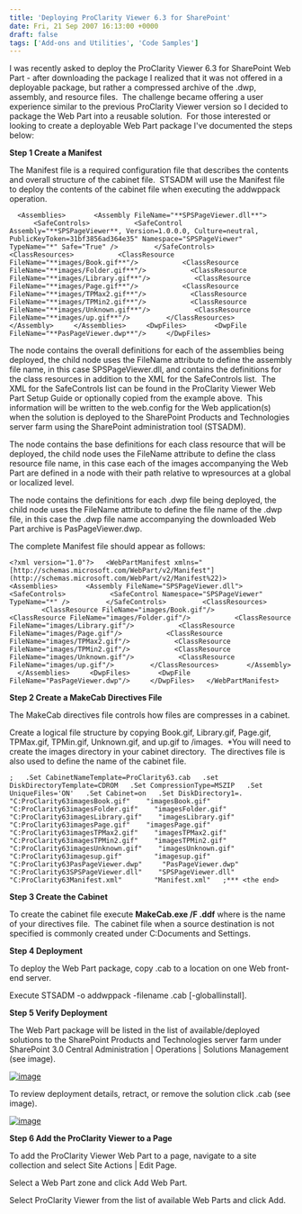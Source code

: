 ```yaml
---
title: 'Deploying ProClarity Viewer 6.3 for SharePoint'
date: Fri, 21 Sep 2007 16:13:00 +0000
draft: false
tags: ['Add-ons and Utilities', 'Code Samples']
---
```


I was recently asked to deploy the ProClarity Viewer 6.3 for SharePoint Web Part - after downloading the package I realized that it was not offered in a deployable package, but rather a compressed archive of the .dwp, assembly, and resource files.  The challenge became offering a user experience similar to the previous ProClarity Viewer version so I decided to package the Web Part into a reusable solution.  For those interested or looking to create a deployable Web Part package I've documented the steps below:

**Step 1 Create a Manifest**

The Manifest file is a required configuration file that describes the contents and overall structure of the cabinet file.  STSADM will use the Manifest file to deploy the contents of the cabinet file when executing the addwppack operation.

`  <Assemblies>  
    <Assembly FileName="**SPSPageViewer.dll**">  
      <SafeControls>  
        <SafeControl Assembly="**SPSPageViewer**, Version=1.0.0.0, Culture=neutral, PublicKeyToken=31bf3856ad364e35" Namespace="SPSPageViewer" TypeName="*" Safe="True" />  
      </SafeControls>  
      <ClassResources>  
        <ClassResource FileName="**images/Book.gif**"/>  
        <ClassResource FileName="**images/Folder.gif**"/>  
        <ClassResource FileName="**images/Library.gif**"/>  
        <ClassResource FileName="**images/Page.gif**"/>  
        <ClassResource FileName="**images/TPMax2.gif**"/>  
        <ClassResource FileName="**images/TPMin2.gif**"/>  
        <ClassResource FileName="**images/Unknown.gif**"/>  
        <ClassResource FileName="**images/up.gif**"/>  
      </ClassResources>  
    </Assembly>  
  </Assemblies>  
  <DwpFiles>  
    <DwpFile FileName="**PasPageViewer.dwp**"/>  
  </DwpFiles>`

The <Assemblies> node contains the overall definitions for each of the assemblies being deployed, the child <Assembly> node uses the FileName attribute to define the assembly file name, in this case SPSPageViewer.dll, and contains the definitions for the class resources in addition to the XML for the SafeControls list.  The XML for the SafeControls list can be found in the ProClarity Viewer Web Part Setup Guide or optionally copied from the example above.  This information will be written to the web.config for the Web application(s) when the solution is deployed to the SharePoint Products and Technologies server farm using the SharePoint administration tool (STSADM).

The <ClassResources> node contains the base definitions for each class resource that will be deployed, the child <ClassResource> node uses the FileName attribute to define the class resource file name, in this case each of the images accompanying the Web Part are defined in a <ClassResource> node with their path relative to wpresources at a global or localized level.

The <DwpFiles> node contains the definitions for each .dwp file being deployed, the child node <DwpFile> uses the FileName attribute to define the file name of the .dwp file, in this case the .dwp file name accompanying the downloaded Web Part archive is PasPageViewer.dwp.

The complete Manifest file should appear as follows:

`<?xml version="1.0"?>  
<WebPartManifest xmlns="[http://schemas.microsoft.com/WebPart/v2/Manifest"](http://schemas.microsoft.com/WebPart/v2/Manifest%22)>  
  <Assemblies>  
    <Assembly FileName="SPSPageViewer.dll">  
      <SafeControls>  
        <SafeControl Namespace="SPSPageViewer" TypeName="*" />  
      </SafeControls>  
      <ClassResources>  
        <ClassResource FileName="images/Book.gif"/>  
        <ClassResource FileName="images/Folder.gif"/>  
        <ClassResource FileName="images/Library.gif"/>  
        <ClassResource FileName="images/Page.gif"/>  
        <ClassResource FileName="images/TPMax2.gif"/>  
        <ClassResource FileName="images/TPMin2.gif"/>  
        <ClassResource FileName="images/Unknown.gif"/>  
        <ClassResource FileName="images/up.gif"/>  
      </ClassResources>  
    </Assembly>  
  </Assemblies>  
  <DwpFiles>  
    <DwpFile FileName="PasPageViewer.dwp"/>  
  </DwpFiles>  
</WebPartManifest>`

**Step 2 Create a MakeCab Directives File**

The MakeCab directives file controls how files are compresses in a cabinet.

Create a logical file structure by copying Book.gif, Library.gif, Page.gif, TPMax.gif, TPMin.gif, Unknown.gif, and up.gif to /images.  \*You will need to create the images directory in your cabinet directory.  The directives file is also used to define the name of the cabinet file.

`;  
.Set CabinetNameTemplate=ProClarity63.cab  
.set DiskDirectoryTemplate=CDROM  
.Set CompressionType=MSZIP  
.Set UniqueFiles='ON'  
.Set Cabinet=on  
.Set DiskDirectory1=.  
"C:ProClarity63imagesBook.gif"    "imagesBook.gif"  
"C:ProClarity63imagesFolder.gif"    "imagesFolder.gif"  
"C:ProClarity63imagesLibrary.gif"    "imagesLibrary.gif"  
"C:ProClarity63imagesPage.gif"    "imagesPage.gif"  
"C:ProClarity63imagesTPMax2.gif"    "imagesTPMax2.gif"  
"C:ProClarity63imagesTPMin2.gif"    "imagesTPMin2.gif"  
"C:ProClarity63imagesUnknown.gif"    "imagesUnknown.gif"  
"C:ProClarity63imagesup.gif"        "imagesup.gif"  
"C:ProClarity63PasPageViewer.dwp"     "PasPageViewer.dwp"  
"C:ProClarity63SPSPageViewer.dll"    "SPSPageViewer.dll"  
"C:ProClarity63Manifest.xml"        "Manifest.xml"  
;*** <the end>`

**Step 3 Create the Cabinet**

To create the cabinet file execute **MakeCab.exe /F <filename>.ddf** where <filename> is the name of your directives file.  The cabinet file when a source destination is not specified is commonly created under C:Documents and Settings<user>.

**Step 4 Deployment**

To deploy the Web Part package, copy <cabinet>.cab to a location on one Web front-end server.

Execute STSADM -o addwppack -filename <cabinet>.cab \[-globallinstall\].

**Step 5 Verify Deployment**

The Web Part package will be listed in the list of available/deployed solutions to the SharePoint Products and Technologies server farm under SharePoint 3.0 Central Administration | Operations | Solutions Management (see image).

[![image](https://msdnshared.blob.core.windows.net/media/TNBlogsFS/BlogFileStorage/blogs_technet/wbaer/WindowsLiveWriter/0882acd48195_104F2/image_thumb.png)](https://msdnshared.blob.core.windows.net/media/TNBlogsFS/BlogFileStorage/blogs_technet/wbaer/WindowsLiveWriter/0882acd48195_104F2/image.png)

To review deployment details, retract, or remove the solution click <cabinet>.cab (see image).

[![image](https://msdnshared.blob.core.windows.net/media/TNBlogsFS/BlogFileStorage/blogs_technet/wbaer/WindowsLiveWriter/0882acd48195_104F2/image_thumb_1.png)](https://msdnshared.blob.core.windows.net/media/TNBlogsFS/BlogFileStorage/blogs_technet/wbaer/WindowsLiveWriter/0882acd48195_104F2/image_1.png)

**Step 6 Add the ProClarity Viewer to a Page**

To add the ProClarity Viewer Web Part to a page, navigate to a site collection and select Site Actions | Edit Page.

Select a Web Part zone and click Add Web Part.

Select ProClarity Viewer from the list of available Web Parts and click Add.